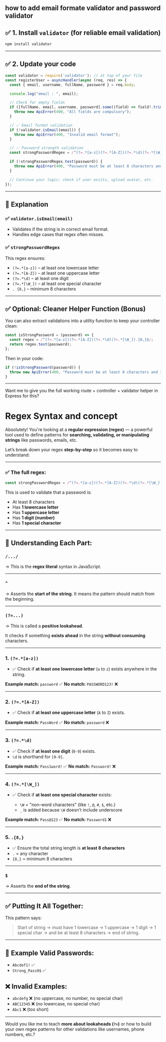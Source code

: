 how to add email formate validator and password validator 
---

## ✅ 1. Install `validator` (for reliable email validation)

```bash
npm install validator
```

---

## ✅ 2. Update your code

```js
const validator = require('validator'); // at top of your file
const registerUser = asyncHandler(async (req, res) => {
  const { email, username, fullName, password } = req.body;

  console.log("email : ", email);

  // Check for empty fields
  if ([fullName, email, username, password].some((field) => field?.trim() === "")) {
    throw new ApiError(400, "All fields are compulsory");
  }

  // ✅ Email format validation
  if (!validator.isEmail(email)) {
    throw new ApiError(400, "Invalid email format");
  }

  // ✅ Password strength validation
  const strongPasswordRegex = /^(?=.*[a-z])(?=.*[A-Z])(?=.*\d)(?=.*[\W_]).{8,}$/;

  if (!strongPasswordRegex.test(password)) {
    throw new ApiError(400, "Password must be at least 8 characters and include uppercase, lowercase, number, and special character");
  }

  // Continue your logic: check if user exists, upload avatar, etc.
});
```

---

## 🧪 Explanation

### ✅ `validator.isEmail(email)`

* Validates if the string is in correct email format.
* Handles edge cases that regex often misses.

### ✅ `strongPasswordRegex`

This regex ensures:

* `(?=.*[a-z])` – at least one lowercase letter
* `(?=.*[A-Z])` – at least one uppercase letter
* `(?=.*\d)` – at least one digit
* `(?=.*[\W_])` – at least one special character
* `. {8,}` – minimum 8 characters

---

## ✅ Optional: Cleaner Helper Function (Bonus)

You can also extract validations into a utility function to keep your controller clean:

```js
const isStrongPassword = (password) => {
  const regex = /^(?=.*[a-z])(?=.*[A-Z])(?=.*\d)(?=.*[\W_]).{8,}$/;
  return regex.test(password);
};
```

Then in your code:

```js
if (!isStrongPassword(password)) {
  throw new ApiError(400, "Password must be at least 8 characters and include uppercase, lowercase, number, and special character");
}
```

---

Want me to give you the full working route + controller + validator helper in Express for this?



# Regex Syntax and concept 
Absolutely! You're looking at a **regular expression (regex)** — a powerful tool used to define patterns for **searching, validating, or manipulating strings** like passwords, emails, etc.

Let’s break down your regex **step-by-step** so it becomes easy to understand:

---

### ✅ The full regex:

```js
const strongPasswordRegex = /^(?=.*[a-z])(?=.*[A-Z])(?=.*\d)(?=.*[\W_]).{8,}$/;
```

This is used to validate that a password is:

* At least 8 characters
* Has **1 lowercase letter**
* Has **1 uppercase letter**
* Has **1 digit (number)**
* Has **1 special character**

---

## 🧠 Understanding Each Part:

### `/.../`

→ This is the **regex literal** syntax in JavaScript.

---

### `^`

→ Asserts the **start of the string**. It means the pattern should match from the beginning.

---

### `(?=...)`

→ This is called a **positive lookahead**.

It checks if something **exists ahead** in the string **without consuming** characters.

---

### 1. `(?=.*[a-z])`

* ✅ Check if **at least one lowercase letter** (`a` to `z`) exists anywhere in the string.

**Example match:** `password` ✅
**No match:** `PASSWORD123!` ❌

---

### 2. `(?=.*[A-Z])`

* ✅ Check if **at least one uppercase letter** (`A` to `Z`) exists.

**Example match:** `PassWord` ✅
**No match:** `password` ❌

---

### 3. `(?=.*\d)`

* ✅ Check if **at least one digit** (`0-9`) exists.
* `\d` is shorthand for `[0-9]`.

**Example match:** `Pass1word!` ✅
**No match:** `Password!` ❌

---

### 4. `(?=.*[\W_])`

* ✅ Check if **at least one special character** exists:

  * `\W` = "non-word characters" (like `!`, `@`, `#`, `$`, etc.)
  * `_` is added because `\W` doesn't include underscore

**Example match:** `Pass@123` ✅
**No match:** `Password1` ❌

---

### 5. `.{8,}`

* ✅ Ensure the total string length is **at least 8 characters**
* `.` = any character
* `{8,}` = minimum 8 characters

---

### `$`

→ Asserts the **end of the string**.

---

## ✅ Putting It All Together:

This pattern says:

> Start of string → must have 1 lowercase → 1 uppercase → 1 digit → 1 special char → and be at least 8 characters → end of string.

---

## 🔁 Example Valid Passwords:

* `Abcdef1!` ✅
* `Strong_Pass9$` ✅

## ❌ Invalid Examples:

* `abcdefg` ❌ (no uppercase, no number, no special char)
* `ABC12345` ❌ (no lowercase, no special char)
* `Abc1` ❌ (too short)

---

Would you like me to teach **more about lookaheads (`?=`)** or how to build your own regex patterns for other validations like usernames, phone numbers, etc.?
